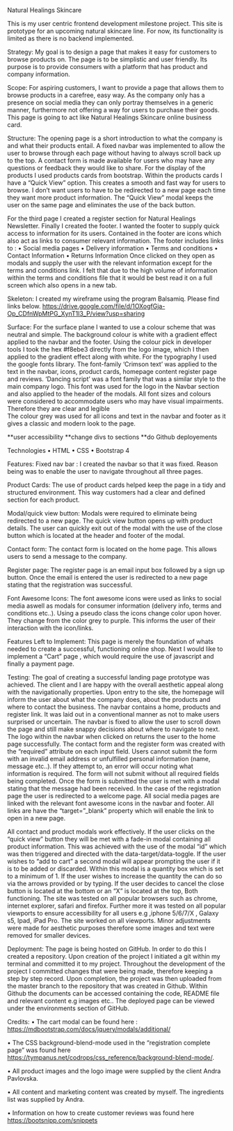 Natural Healings Skincare

This is my user centric frontend development milestone project. This site is prototype for an upcoming natural skincare line. For now, its functionality is limited as there is no backend implemented. 



Strategy:
My goal is to design a page that makes it easy for customers to browse products on. The page is to be simplistic and user friendly. Its purpose is to provide consumers with a platform that has product and company information. 

Scope:
For aspiring customers, I want to provide a page that allows them to browse products in a carefree, easy way. As the company only has a presence on social media they can only portray themselves in a generic manner, furthermore not offering a way for users to purchase their goods. This page is going to act like Natural Healings Skincare online business card. 

Structure:
The opening page is a short introduction to what the company is and what their products entail. A fixed navbar was implemented to allow the user to browse through each page without having to always scroll back up to the top. 
A contact form is made available for users who may have any questions or feedback they would like to share. 
For the display of the products I used products cards from bootstrap. Within the products cards I have a “Quick View” option. This creates a smooth and fast way for users to browse. I don’t want users to have to be redirected to a new page each time they want more product information. 
The “Quick View” modal keeps the user on the same page and eliminates the use of the back button. 

For the third page I created a register section for Natural Healings Newsletter. 
Finally I created the footer. I wanted the footer to supply quick access to information for its users. Contained in the footer are icons which also act as links to consumer relevant information. 
The footer includes links to :
•	Social media pages
•	Delivery information
•	Terms and conditions
•	Contact Information
•	Returns Information
Once clicked on they open as modals and supply the user with the relevant information except for the terms and conditions link. I felt that due to the high volume of information within the terms and conditions file that it would be best read it on a full screen which  also opens in a new tab. 

Skeleton:
I created my wireframe using the program Balsamiq. Please find links below.
https://drive.google.com/file/d/1OXogfGja-Op_CDfnWpMtPG_XynT1l3_P/view?usp=sharing



Surface:
For the surface plane I wanted to use a colour scheme that was neutral and simple. The background colour is white with a gradient effect applied to the navbar and the footer. Using the colour pick in developer tools I took the hex #f8ebe3 directly from the logo image, which I then applied to the gradient effect along with white. 
For the typography I used the google fonts library. The font-family ‘Crimson text’ was applied to the text in the navbar, icons, product cards, homepage content register page and reviews. 
‘Dancing script’ was a font family that was a similar style to the main company logo. This font was used for the logo in the Navbar section and also applied to the header of the modals. 
All font sizes and colours were considered to accommodate users who may have visual impairments. Therefore they are clear and legible  
The colour grey was used for all icons and text in the navbar and footer as it gives a classic and modern look to the page. 

**user accessibility
**change divs to sections
**do Github deployements

Technologies 
•	HTML
•	CSS
•	Bootstrap 4

Features:
Fixed nav bar :
I created the navbar so that it was fixed. Reason being was to enable the user to navigate throughout all three pages. 



Product Cards:
The use of product cards helped keep the page in a tidy and structured environment. This way customers had a clear and defined section for each product. 

Modal/quick view button:
Modals were required to eliminate being redirected to a new page. The quick view button opens up with product details. The user can quickly exit out of the modal with the use of the close button which is located at the header and footer of the modal. 

Contact form:
The contact form is located on the home page. This allows users to send a message to the company.

Register page:
The register page is an email input box followed by a sign up button. Once the email is entered the user is redirected to a new page stating that the registration was successful. 

Font Awesome Icons:
The font awesome icons were used as links to social media aswell as modals for consumer information (delivery info, terms and conditions etc..).
Using a pseudo class the icons change color upon hover. They change from the color grey to purple. This informs the user of their interaction with the icon/links. 




Features Left to Implement:
This page is merely the foundation of whats needed to create a successful, functioning online shop. Next I would like to implement a “Cart” page , which would require the use of javascript and finally a payment page. 



Testing:
The goal of creating a successful landing page prototype was achieved. The client and I are happy with the overall aesthetic appeal along with the navigationally properties. Upon entry to the site, the homepage will inform the user about what the company does, about the products and where to contact the business. 
The navbar contains a home, products and register link. It was laid out in a conventional manner as not to make users surprised or uncertain. The navbar is fixed to allow the user to scroll down the page and still make snappy decisions about where to navigate to next. The logo within the navbar when clicked on returns the user to the home page successfully. 
The contact form and the register form was created with the “required” attribute on each input field. Users cannot submit the form with an invalid email address or unfulfilled personal information (name, message etc..). If they attempt to, an error will occur noting what information is required. The form will not submit without all required fields being completed. Once the form is submitted the user is met with a modal stating that the message had been received. In the case of the registration page the user is redirected to a welcome page. 
All social media pages are linked with the relevant font awesome icons in the navbar and footer. All links are have the “target=”_blank” property which will enable the link to open in a new page. 

All contact and product modals work effectively. If the user clicks on the “quick view” button they will be met with a fade-in modal containing all product information. This was achieved with the use of the modal “id” which was then triggered and directed with the data-target/data-toggle. If the user wishes to “add to cart” a second modal will appear prompting the user if it is to be added or discarded. Within this modal is a quantity box which is set to a minimum of 1. If the user wishes to increase the quantity the can do so via the arrows provided or by typing. If the user decides to cancel the close button is located at the bottom or an “X” is located at the top, Both functioning. 
The site was tested on all popular browsers such as chrome, internet explorer, safari and firefox. Further more it was tested on all popular viewports to ensure accessibility for all users e.g ,iphone 5/6/7/X , Galaxy s5, Ipad, iPad Pro. The site worked on all viewports. Minor adjustments were made for aesthetic purposes therefore some images and text were removed for smaller devices. 


Deployment:
The page is being hosted on GitHub. In order to do this I created a repository. Upon creation of the project I initiated a git within my terminal and committed it to my project. Throughout the development of the project I committed changes that were being made, therefore keeping a step by step record. Upon completion, the project was then uploaded from the master branch to the repository that was created in Github. 
Within Github the documents can be accessed containing the code, README file and relevant content e.g images etc..  The deployed page can be viewed under the environments section of GitHub. 




Credits:
•	The cart modal can be found here :
https://mdbootstrap.com/docs/jquery/modals/additional/
  
•	The CSS background-blend-mode used in the “registration complete page” was found here https://tympanus.net/codrops/css_reference/background-blend-mode/.

•	All product images and the logo image were supplied by the client Andra Pavlovska. 

•	All content and marketing content was created by myself. The ingredients list was supplied by Andra. 

•	Information on how to create customer reviews was found here https://bootsnipp.com/snippets



